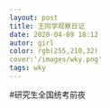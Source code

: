 ```yaml
---
layout: post
title: 王同学观察日记
date: 2020-04-09 18:12
autor: girl
color: rgb(255,210,32)
cover:'/images/wky.png'
tags: wky
---
```

#研究生全国统考前夜

